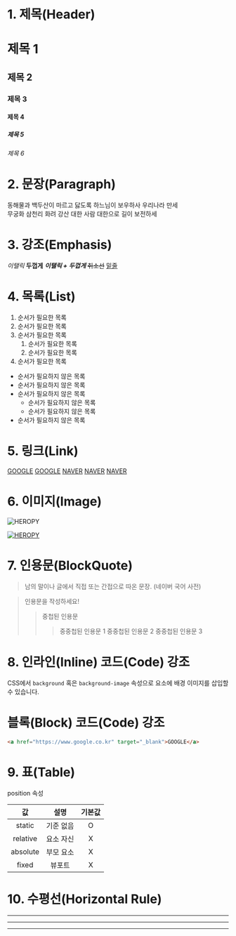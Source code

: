 # 1. 제목(Header)

# 제목 1

## 제목 2

### 제목 3

#### 제목 4

##### 제목 5

###### 제목 6

# 2. 문장(Paragraph)

동해물과 백두산이 마르고 닳도록
하느님이 보우하사 우리나라 만세<br/>무궁화 삼천리 화려 강산
대한 사람 대한으로 길이 보전하세

# 3. 강조(Emphasis)

_이탤릭_
**두껍게**
**_이탤릭 + 두껍게_**
~~취소선~~
<u>밑줄</u>

# 4. 목록(List)

1. 순서가 필요한 목록
1. 순서가 필요한 목록
1. 순서가 필요한 목록
   1. 순서가 필요한 목록
   1. 순서가 필요한 목록
1. 순서가 필요한 목록

- 순서가 필요하지 않은 목록
- 순서가 필요하지 않은 목록
- 순서가 필요하지 않은 목록
  - 순서가 필요하지 않은 목록
  - 순서가 필요하지 않은 목록
- 순서가 필요하지 않은 목록

# 5. 링크(Link)

<a href="https://google.com">GOOGLE</a>
[GOOGLE](https://google.com)
<a href="https://naver.com" title="NAVER로 이동!">NAVER</a>
[NAVER](https://naver.com "NAVER로 이동!")
<a href="https://naver.com" title="NAVER로 이동!" target="_blank">NAVER</a>

# 6. 이미지(Image)

![HEROPY](https://heropy.blog/css/images/logo.png)

<!-- 이미지에 링크 추가 -->

[![HEROPY](https://heropy.blog/css/images/logo.png)](https://heropy.blog/)

# 7. 인용문(BlockQuote)

> 남의 말이나 글에서 직접 또는 간접으로 따온 문장.
> (네이버 국어 사전)

> 인용문을 작성하세요!
>
> > 중첩된 인용문
> >
> > > 중중첩된 인용문 1
> > > 중중첩된 인용문 2
> > > 중중첩된 인용문 3

# 8. 인라인(Inline) 코드(Code) 강조

CSS에서 `background` 혹은 `background-image` 속성으로 요소에 배경 이미지를 삽입할 수 있습니다.

# 블록(Block) 코드(Code) 강조

```html
<a href="https://www.google.co.kr" target="_blank">GOOGLE</a>
```

# 9. 표(Table)

position 속성

|    값    |   설명    | 기본값 |
| :------: | :-------: | :----: |
|  static  | 기준 없음 |   O    |
| relative | 요소 자신 |   X    |
| absolute | 부모 요소 |   X    |
|  fixed   |  뷰포트   |   X    |

# 10. 수평선(Horizontal Rule)

---
***
___

